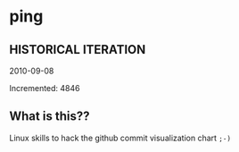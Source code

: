 # ping

## HISTORICAL ITERATION
2010-09-08

Incremented: 4846

## What is this?? 
Linux skills to hack the github commit visualization chart `;-)`

